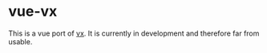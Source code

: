 # vue-vx

This is a vue port of [vx](https://github.com/hshoff/vx/).
It is currently in development and therefore far from usable.